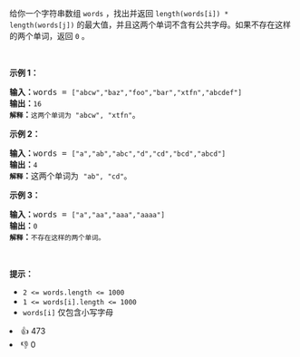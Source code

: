 <p>给你一个字符串数组&nbsp;<code>words</code> ，找出并返回 <code>length(words[i]) * length(words[j])</code>&nbsp;的最大值，并且这两个单词不含有公共字母。如果不存在这样的两个单词，返回 <code>0</code> 。</p>

<p>&nbsp;</p>

<p><strong>示例&nbsp;1：</strong></p>

<pre>
<strong>输入：</strong>words = <span><code>["abcw","baz","foo","bar","xtfn","abcdef"]</code></span>
<strong>输出：</strong><span><code>16 
<strong>解释</strong></code></span><strong>：</strong><span><code>这两个单词为<strong> </strong>"abcw", "xtfn"</code></span>。</pre>

<p><strong>示例 2：</strong></p>

<pre>
<strong>输入：</strong>words = <span><code>["a","ab","abc","d","cd","bcd","abcd"]</code></span>
<strong>输出：</strong><span><code>4 
<strong>解释</strong></code></span><strong>：</strong>这两个单词为 <span><code>"ab", "cd"</code></span>。</pre>

<p><strong>示例 3：</strong></p>

<pre>
<strong>输入：</strong>words = <span><code>["a","aa","aaa","aaaa"]</code></span>
<strong>输出：</strong><span><code>0 
<strong>解释</strong></code></span><strong>：</strong><span><code>不存在这样的两个单词。</code></span>
</pre>

<p>&nbsp;</p>

<p><strong>提示：</strong></p>

<ul> 
 <li><code>2 &lt;= words.length &lt;= 1000</code></li> 
 <li><code>1 &lt;= words[i].length &lt;= 1000</code></li> 
 <li><code>words[i]</code>&nbsp;仅包含小写字母</li> 
</ul>

<div><li>👍 473</li><li>👎 0</li></div>